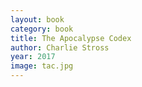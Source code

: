 ```yaml
---
layout: book
category: book
title: The Apocalypse Codex
author: Charlie Stross
year: 2017
image: tac.jpg
---
```

